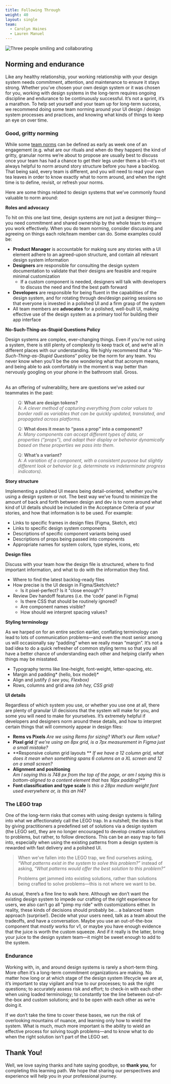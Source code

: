 ```yaml
---
title: Following Through
weight: 40
layout: single
team:
  - Carolyn Haines
  - Lauren Manuel
---
```


![Three people smiling and collaborating](https://user-images.githubusercontent.com/105306536/186537334-c0631fda-b41a-4bba-8a26-d7f8ef4a6657.jpg)

## Norming and endurance

Like any healthy relationship, your working relationship with your design system needs commitment, attention, and maintenance to ensure it stays strong. Whether you’ve chosen your own design system or it was chosen for you, working with design systems in the long-term requires ongoing discipline and endurance to be continuously successful. It’s not a sprint, it’s a marathon. To help set yourself and your team up for long-term success, we recommend doing some team norming around your UI design / design system processes and practices, and knowing what kinds of things to keep an eye on over time.

### Good, gritty norming

While some [team norms](https://tanzu.vmware.com/developer/practices/team-working-agreements/) can be defined as early as week one of an engagement (e.g. what are our rituals and when do they happen) the kind of gritty, granular norms we’re about to propose are usually best to discuss once your team has had a chance to get their legs under them a bit—it’s not always helpful to norm around story structure before you have a backlog. That being said, every team is different, and you will need to read your own tea leaves in order to know exactly what to norm around, and when the right time is to define, revisit, or refresh your norms.

Here are some things related to design systems that we’ve commonly found valuable to norm around:

**Roles and advocacy**

To hit on this one last time, design systems are not just a designer thing—you need commitment and shared ownership by the whole team to ensure you work effectively. When you do team norming, consider discussing and agreeing on things each role/team member can do. Some examples could be:

- **Product Manager** is accountable for making sure any stories with a UI element adhere to an agreed-upon structure, and contain all relevant design system information
- **Designers** are responsible for consulting the design system documentation to validate that their designs are feasible and require minimal customization
  - If a custom component is needed, designers will talk with developers to discuss the need and find the best path forward
- **Developers** are responsible for being fluent in the capabilities of the design system, and for rotating through dev/design pairing sessions so that everyone is invested in a polished UI and a firm grasp of the system
- All team members are **advocates** for a polished, well-built UI, making effective use of the design system as a primary tool for building their app interface

**No-Such-Thing-as-Stupid Questions Policy**

Design systems are complex, ever-changing things. Even if you’re not using a system, there is still plenty of complexity to keep track of, and we’re all in different places with our understanding. We highly recommend that a “_No-Such-Thing-as-Stupid Questions_” policy be the norm for any team. You never know when you’ll be the one wondering what that acronym means, and being able to ask comfortably in the moment is way better than nervously googling on your phone in the bathroom stall. Gross.

\
As an offering of vulnerability, here are questions we’ve asked our teammates in the past:

> Q: **What are design tokens?**  
> A: _A clever method of capturing everything from color values to border radii as variables that can be quickly updated, translated, and propagated across platforms._
>
> Q: **What does it mean to “pass a prop” into a component?**  
> A: _Many components can accept different types of data, or properties (“props”), and adapt their display or behavior dynamically based on these properties we pass into them._
>
> Q: **What’s a variant?**  
> A: _A variation of a component, with a consistent purpose but slightly different look or behavior (e.g. determinate vs indeterminate progress indicators)._

**Story structure**

Implementing a polished UI means being detail-oriented, whether you’re using a design system or not. The best way we’ve found to minimize the amount of back and forth between design and dev is to norm around what kind of UI details should be included in the Acceptance Criteria of your stories, and how that information is to be used. For example:

- Links to specific frames in design files (Figma, Sketch, etc)
- Links to specific design system components
- Descriptions of specific component variants being used
- Descriptions of props being passed into components
- Appropriate names for system colors, type styles, icons, etc

**Design files**

Discuss with your team how the design file is structured, where to find important information, and what to do with the information they find.

- Where to find the latest backlog-ready files
- How precise is the UI design in Figma/Sketch/etc?
  - Is it pixel-perfect? Is it "close enough"?
- Review Dev handoff features (i.e. the ‘code’ panel in Figma)
  - Is there CSS that should be routinely ignored?
  - Are component names visible?
  - How should we interpret spacing values?

**Styling terminology**

As we harped on for an entire section earlier, conflating terminology can lead to lots of communication problems—and even the most senior among us will occasionally say “padding” when we really mean “margin”. It’s not a bad idea to do a quick refresher of common styling terms so that you all have a better chance of understanding each other and helping clarify when things may be misstated.

- Typography terms like line-height, font-weight, letter-spacing, etc.
- Margin and padding* (hello, box model)*
- Align and justify _(i see you, Flexbox)_
- Rows, columns and grid area _(oh hey, CSS grid)_

**UI details**

Regardless of which system you use, or whether you use one at all, there are plenty of granular UI decisions that the system will make for you, and some you will need to make for yourselves. It’s extremely helpful if developers and designers norm around these details, and how to interpret certain things that will commonly appear in design files:

- **Rems vs Pixels**
  _Are we using Rems for sizing? What’s our Rem value?_
- **Pixel grid**
  _If we’re using an 8px grid, is a 7px measurement in Figma just a small mistake?_
- **Responsive column grid layouts **
  _If we have a 12 column grid, what does it mean when something spans 6 columns on a XL screen and 12 on a small screen?_
- **Alignment and positioning**  
  _Am I saying this is 748 px from the top of the page, or am I saying this is bottom-aligned to a content element that has 16px padding?_\*\*
- **Font classification and type scale**
  _Is this a 28px medium weight font used everywhere or, is this an H4?_

### The LEGO trap

One of the long-term risks that comes with using design systems is falling into what we affectionately call the LEGO trap. In a nutshell, the idea is that by giving practitioners a predefined set of solutions via a design system (the LEGO set), they are no longer encouraged to develop creative solutions to problems, but rather, to follow directions. This can be an easy trap to fall into, especially when using the existing patterns from a design system is rewarded with fast delivery and a polished UI.

> When we’ve fallen into the LEGO trap, we find ourselves asking, _“What patterns exist in the system to solve this problem?”_ instead of asking, _“What patterns would offer the best solution to this problem?”_
>
> Problems get jammed into existing solutions, rather than solutions being crafted to solve problems—this is not where we want to be.

As usual, there’s a fine line to walk here. Although we don’t want the existing design system to impede our crafting of the right experience for users, we also can’t go all "pimp my ride" with customizations either. In reality, these kinds of decisions should probably be… a balanced team approach (surprise!). Decide what your users need, talk as a team about the tradeoffs, and have a conversation. Maybe you use an out-of-the-box component that _mostly_ works for v1, or maybe you have enough evidence that the juice is worth the custom squeeze. And if it really is the latter, bring your juice to the design system team—it might be sweet enough to add to the system.

### Endurance

Working with, in, and around design systems is rarely a short-term thing. More often it’s a long-term commitment organizations are making. No matter how long or at which stage of the design system lifecycle we are at, it’s important to stay vigilant and true to our processes; to ask the right questions; to accurately assess risk and effort; to check-in with each other when using loaded terminology; to constantly toe the line between out-of-the-box and custom solutions; and to be open with each other as we’re doing it.

If we don’t take the time to cover these bases, we run the risk of overlooking mountains of nuance, and learning only how to wield the system. What is much, much more important is the ability to wield an effective process for solving tough problems—and to know what to do when the right solution isn’t part of the LEGO set.

## Thank You!

Well, we love saying thanks and hate saying goodbye, so **thank you**, for completing this learning path. We hope that sharing our perspectives and experience will help you in your professional journey.
